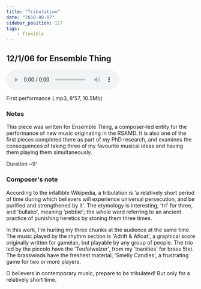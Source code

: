 ```yaml
---
title: "Tribulation"
date: "2010-08-07"
sidebar_position: 117
tags:
    - flexible
---
```


## 12/1/06 for Ensemble Thing

<audio controls>
  <source src="/tribulation.mp3"/>
</audio>

First performance (.mp3, 8'57, 10.5Mb)

### Notes

This piece was written for Ensemble Thing, a composer-led entity for the performance of new music originating in the RSAMD. It is also one of the first pieces completed there as part of my PhD research, and examines the consequences of taking three of my favourite musical ideas and having them playing them simultaneously.

Duration ~9'

### Composer's note

According to the infallible Wikipedia, a tribulation is 'a relatively short period of time during which believers will experience universal persecution, and be purified and strengthened by it'. The etymology is interesting; 'tri' for three, and 'bullatio', meaning 'pebble'; the whole word referring to an ancient practice of punishing heretics by stoning them three times.

In this work, I'm hurling my three chunks at the audience at the same time. The music played by the rhythm section is 'Adrift & Afloat', a graphical score originally written for gamelan, but playable by any group of people. The trio led by the piccolo have the 'Teufelwalzer', from my 'Inanities' for brass 5tet. The brasswinds have the freshest material, 'Smelly Candles', a frustrating game for two or more players.

O believers in contemporary music, prepare to be tribulated! But only for a relatively short time.


